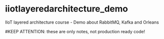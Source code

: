# iiotlayeredarchitecture_demo
IIoT layered architecture course - Demo about RabbitMQ, Kafka and Orleans

#KEEP ATTENTION: these are only notes, not production ready code! 
